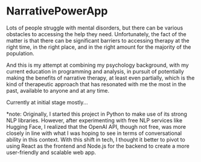 # NarrativePowerApp

Lots of people struggle with mental disorders, but there can be various obstacles to accessing the help they need. Unfortunately, the fact of the matter is that there can be significant barriers to accessing therapy at the right time, in the right place, and in the right amount for the majority of the population. 

And this is my attempt at combining my psychology background, with my current education in programming and analysis, in pursuit of potentially making the benefits of narrative therapy, at least even partially, which is the kind of therapeutic approach that has resonated with me the most in the past, available to anyone and at any time.

Currently at initial stage mostly...

*note: Originally, I started this project in Python to make use of its strong NLP libraries. However, after experimenting with free NLP services like Hugging Face, I realized that the OpenAI API, though not free, was more closely in line with what I was hoping to see in terms of conversational ability in this context. With this shift in tech, I thought it better to pivot to using React as the frontend and Node.js for the backend to create a more user-friendly and scalable web app.
